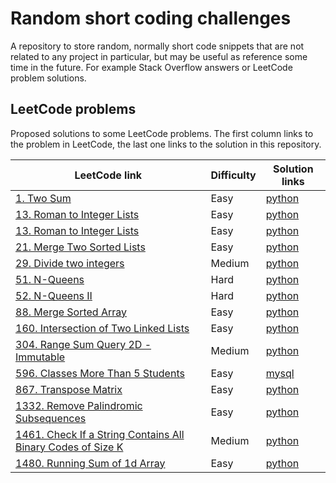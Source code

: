 # Random short coding challenges

A repository to store random, normally short code snippets that are not related to any project in particular, but may be useful as reference some time in the future. For example Stack Overflow answers or LeetCode problem solutions.

## LeetCode problems

Proposed solutions to some LeetCode problems. The first column links to the problem in LeetCode, the last one links to the solution in this repository.

| LeetCode link                                                         | Difficulty | Solution links                                         |
| --------------------------------------------------------------------- | ---------- | ------------------------------------------------------ |
| [1. Two Sum][lc1]                                                     | Easy       | [python](leetcode/two_sum.py)                          |
| [13. Roman to Integer Lists][lc13]                                    | Easy       | [python](leetcode/roman_to_integer.py)                 |
| [13. Roman to Integer Lists][lc13]                                    | Easy       | [python](leetcode/roman_to_integer.py)                 |
| [21. Merge Two Sorted Lists][lc21]                                    | Easy       | [python](leetcode/merge_two_sorted_lists.py)           |
| [29. Divide two integers][lc29]                                       | Medium     | [python](leetcode/divide_two_integers.py)              |
| [51. N-Queens][lc51]                                                  | Hard       | [python](leetcode/n-queens.py)                         |
| [52. N-Queens II][lc52]                                               | Hard       | [python](leetcode/n-queens-ii.py)                      |
| [88. Merge Sorted Array][lc88]                                        | Easy       | [python](leetcode/merge-sorted-array.py)               |
| [160. Intersection of Two Linked Lists][lc160]                        | Easy       | [python](leetcode/intersection-of-two-linked-lists.py) |
| [304. Range Sum Query 2D - Immutable][lc304]                          | Medium     | [python](leetcode/divide_two_integers.py)              |
| [596. Classes More Than 5 Students][lc596]                            | Easy       | [mysql](leetcode/classes_more_than_5_students.sql)     |
| [867. Transpose Matrix][lc867]                                        | Easy       | [python](leetcode/transpose-matrix.py)                 |
| [1332. Remove Palindromic Subsequences][lc1332]                       | Easy       | [python](leetcode/remove-palindromic-subsequences.py)  |
| [1461. Check If a String Contains All Binary Codes of Size K][lc1461] | Medium     | [python](leetcode/has_all_codes.py)                    |
| [1480. Running Sum of 1d Array][lc1480]                               | Easy       | [python](leetcode/running_sum.py)                      |

[lc1]: https://leetcode.com/problems/two-sum/
[lc13]: https://leetcode.com/problems/roman-to-integer/
[lc21]: https://leetcode.com/problems/merge-two-sorted-lists/
[lc29]: https://leetcode.com/problems/divide-two-integers/
[lc51]: https://leetcode.com/problems/n-queens/
[lc52]: https://leetcode.com/problems/n-queens-ii/
[lc88]: https://leetcode.com/problems/merge-sorted-array/
[lc160]: https://leetcode.com/problems/intersection-of-two-linked-lists/
[lc304]: https://leetcode.com/problems/range-sum-query-2d-immutable/
[lc596]: https://leetcode.com/problems/classes-more-than-5-students/
[lc867]: https://leetcode.com/problems/transpose-matrix/
[lc1332]: https://leetcode.com/problems/remove-palindromic-subsequences/
[lc1461]: https://leetcode.com/problems/check-if-a-string-contains-all-binary-codes-of-size-k/
[lc1480]: https://leetcode.com/problems/running-sum-of-1d-array/

